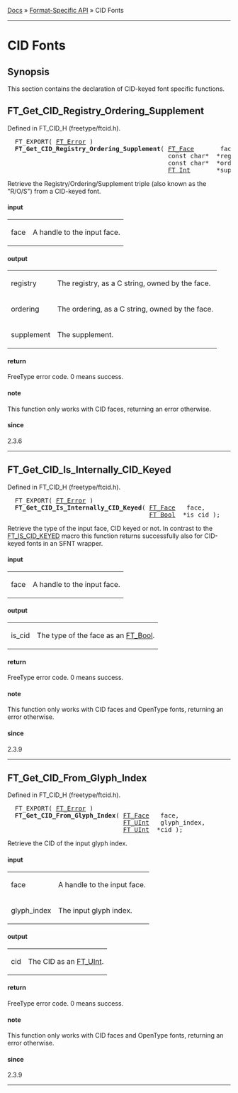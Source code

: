 [Docs](ft2-index.md) &raquo; [Format-Specific API](ft2-toc.md#format-specific-api) &raquo; CID Fonts

-------------------------------


# CID Fonts

## Synopsis

This section contains the declaration of CID-keyed font specific functions.

## FT_Get_CID_Registry_Ordering_Supplement

Defined in FT_CID_H (freetype/ftcid.h).

<div class = "codehilite">
<pre>
  FT_EXPORT( <a href="../ft2-basic_types/#ft_error">FT_Error</a> )
  <b>FT_Get_CID_Registry_Ordering_Supplement</b>( <a href="../ft2-base_interface/#ft_face">FT_Face</a>       face,
                                           <span class="keyword">const</span> <span class="keyword">char</span>*  *registry,
                                           <span class="keyword">const</span> <span class="keyword">char</span>*  *ordering,
                                           <a href="../ft2-basic_types/#ft_int">FT_Int</a>       *supplement );
</pre>
</div>


Retrieve the Registry/Ordering/Supplement triple (also known as the "R/O/S") from a CID-keyed font.

<h4>input</h4>
<table class="fields">
<tr><td class="val" id="face">face</td><td class="desc">
<p>A handle to the input face.</p>
</td></tr>
</table>

<h4>output</h4>
<table class="fields">
<tr><td class="val" id="registry">registry</td><td class="desc">
<p>The registry, as a C&nbsp;string, owned by the face.</p>
</td></tr>
<tr><td class="val" id="ordering">ordering</td><td class="desc">
<p>The ordering, as a C&nbsp;string, owned by the face.</p>
</td></tr>
<tr><td class="val" id="supplement">supplement</td><td class="desc">
<p>The supplement.</p>
</td></tr>
</table>

<h4>return</h4>

FreeType error code. 0&nbsp;means success.

<h4>note</h4>

This function only works with CID faces, returning an error otherwise.

<h4>since</h4>

2.3.6

<hr />

## FT_Get_CID_Is_Internally_CID_Keyed

Defined in FT_CID_H (freetype/ftcid.h).

<div class = "codehilite">
<pre>
  FT_EXPORT( <a href="../ft2-basic_types/#ft_error">FT_Error</a> )
  <b>FT_Get_CID_Is_Internally_CID_Keyed</b>( <a href="../ft2-base_interface/#ft_face">FT_Face</a>   face,
                                      <a href="../ft2-basic_types/#ft_bool">FT_Bool</a>  *is_cid );
</pre>
</div>


Retrieve the type of the input face, CID keyed or not. In contrast to the <a href="../ft2-base_interface/#ft_is_cid_keyed">FT_IS_CID_KEYED</a> macro this function returns successfully also for CID-keyed fonts in an SFNT wrapper.

<h4>input</h4>
<table class="fields">
<tr><td class="val" id="face">face</td><td class="desc">
<p>A handle to the input face.</p>
</td></tr>
</table>

<h4>output</h4>
<table class="fields">
<tr><td class="val" id="is_cid">is_cid</td><td class="desc">
<p>The type of the face as an <a href="../ft2-basic_types/#ft_bool">FT_Bool</a>.</p>
</td></tr>
</table>

<h4>return</h4>

FreeType error code. 0&nbsp;means success.

<h4>note</h4>

This function only works with CID faces and OpenType fonts, returning an error otherwise.

<h4>since</h4>

2.3.9

<hr />

## FT_Get_CID_From_Glyph_Index

Defined in FT_CID_H (freetype/ftcid.h).

<div class = "codehilite">
<pre>
  FT_EXPORT( <a href="../ft2-basic_types/#ft_error">FT_Error</a> )
  <b>FT_Get_CID_From_Glyph_Index</b>( <a href="../ft2-base_interface/#ft_face">FT_Face</a>   face,
                               <a href="../ft2-basic_types/#ft_uint">FT_UInt</a>   glyph_index,
                               <a href="../ft2-basic_types/#ft_uint">FT_UInt</a>  *cid );
</pre>
</div>


Retrieve the CID of the input glyph index.

<h4>input</h4>
<table class="fields">
<tr><td class="val" id="face">face</td><td class="desc">
<p>A handle to the input face.</p>
</td></tr>
<tr><td class="val" id="glyph_index">glyph_index</td><td class="desc">
<p>The input glyph index.</p>
</td></tr>
</table>

<h4>output</h4>
<table class="fields">
<tr><td class="val" id="cid">cid</td><td class="desc">
<p>The CID as an <a href="../ft2-basic_types/#ft_uint">FT_UInt</a>.</p>
</td></tr>
</table>

<h4>return</h4>

FreeType error code. 0&nbsp;means success.

<h4>note</h4>

This function only works with CID faces and OpenType fonts, returning an error otherwise.

<h4>since</h4>

2.3.9

<hr />

